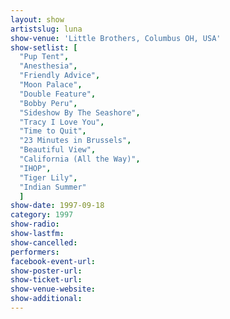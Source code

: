 ```yaml
---
layout: show
artistslug: luna
show-venue: 'Little Brothers, Columbus OH, USA'
show-setlist: [
  "Pup Tent",
  "Anesthesia",
  "Friendly Advice",
  "Moon Palace",
  "Double Feature",
  "Bobby Peru",
  "Sideshow By The Seashore",
  "Tracy I Love You",
  "Time to Quit",
  "23 Minutes in Brussels",
  "Beautiful View",
  "California (All the Way)",
  "IHOP",
  "Tiger Lily",
  "Indian Summer"
  ]
show-date: 1997-09-18
category: 1997
show-radio: 
show-lastfm: 
show-cancelled: 
performers: 
facebook-event-url: 
show-poster-url: 
show-ticket-url: 
show-venue-website: 
show-additional: 
---
```


